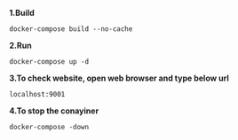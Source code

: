 **1.Build**

`docker-compose build --no-cache`

**2.Run**

`docker-compose up -d`

**3.To check website, open web browser and type below url**

`localhost:9001`

**4.To stop the conayiner**

`docker-compose -down`





